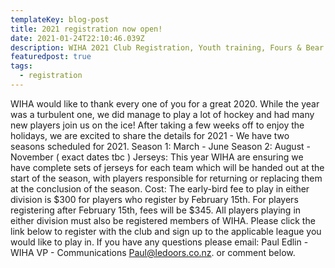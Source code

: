 ```yaml
---
templateKey: blog-post
title: 2021 registration now open!
date: 2021-01-24T22:10:46.039Z
description: WIHA 2021 Club Registration, Youth training, Fours & Bear league sign ups
featuredpost: true
tags:
  - registration
---
```

WIHA would like to thank every one of you for a great 2020. 
While the year was a turbulent one, we did manage to play a lot of hockey and had many new players join us on the ice!
After taking a few weeks off to enjoy the holidays, we are excited to share the details for 2021 - 
We have two seasons scheduled for 2021.
Season 1: March - June
Season 2: August - November ( exact dates tbc )
Jerseys: This year WIHA are ensuring we have complete sets of jerseys for each team which
will be handed out at the start of the season, with players responsible for returning or replacing
them at the conclusion of the season.
Cost: The early-bird fee to play in either division is $300 for players who register by February 15th.
For players registering after February 15th, fees will be $345. All players playing in either division
must also be registered members of WIHA.
Please click the link below to register with the club and sign up to the applicable league you would like to play in. If you have any questions please email: Paul Edlin - WIHA VP - Communications Paul@ledoors.co.nz. or comment below. 